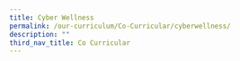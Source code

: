 ```yaml
---
title: Cyber Wellness
permalink: /our-curriculum/Co-Curricular/cyberwellness/
description: ""
third_nav_title: Co Curricular
---
```

